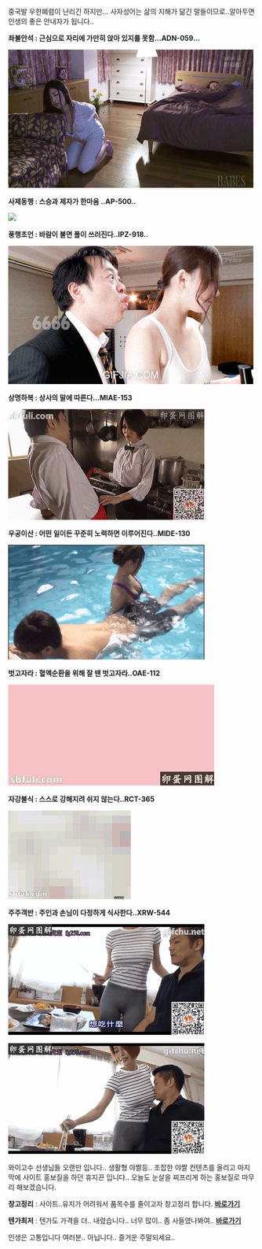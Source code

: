 중국발 우한폐렴이 난리긴 하지만... 사자성어는 삶의 지해가 닮긴 말들이므로..알아두면 인생의 좋은 안내자가 됩니다..



**좌불안석 : 근심으로 자리에 가만히 앉아 있지를 못함...ADN-059...**

![](.\ADN-059.gif)

**사제동행 : 스승과 제자가 한마음 ..AP-500..**

![](.\AP-500.gif)

**풍행초언 : 바람이 불면 풀이 쓰러진다..IPZ-918..**

![](.\IPZ-918.gif)

**상명하복 : 상사의 말에 따른다...MIAE-153**

![](.\MIAE-153.gif)

**우공이산 : 어떤 일이든 꾸준히 노력하면 이루어진다..MIDE-130**

![](.\mide-130.gif)

**벗고자라 : 혈액순환을 위해 잘 땐 벗고자라..OAE-112**

![](.\OAE-112.gif)

**자강불식 : 스스로 강해지려 쉬지 않는다..RCT-365**

![](.\RCT-365.gif)

**주주객반 : 주인과 손님이 다정하게 식사한다..XRW-544**

![](.\XRW-544_01.gif)

![](.\XRW-544_02.gif)



와이고수 선생님들 오랜만 입니다.. 생활형 야짤등.. 조잡한 야짤 컨텐츠를 올리고 마지막에 사이트 홍보질을 하던 휴지끈 입니다.. 오늘도 눈살을 찌프리게 하는 홍보질로 마무리 해보겠습니다.



**창고정리** :  사이트..유지가 어려워서 품목수를 줄이고자 창고정리 합니다.  [**바로가기**](https://msdepart.com/shop/event.php?ev_id=1566544508&bypass=on)

**텐가최저** : 텐가도 가격을 더.. 내렸습니다.. 너무 많이.. 좀 사들였나봐여.. [**바로가기**](https://msdepart.com/shop/event.php?ev_id=1581587840&bypass=on)



인생은 고통입니다 여러분.. 아닙니다.. 즐거운 주말되세요..